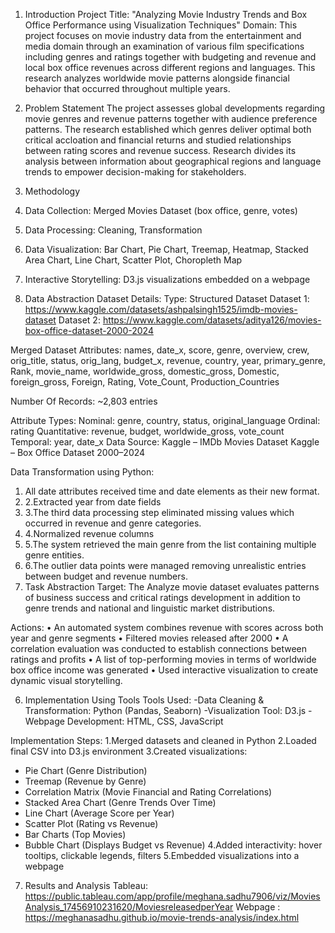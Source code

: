 1. Introduction
Project Title:
"Analyzing Movie Industry Trends and Box Office Performance using Visualization Techniques"
Domain:
This project focuses on movie industry data from the entertainment and media domain through an examination of various film specifications including genres and ratings together with budgeting and revenue and local box office revenues across different regions and languages. This research analyzes worldwide movie patterns alongside financial behavior that occurred throughout multiple years.
2. Problem Statement
The project assesses global developments regarding movie genres and revenue patterns together with audience preference patterns. The research established which genres deliver optimal both critical accloation and financial returns and studied relationships between rating scores and revenue success. Research divides its analysis between information about geographical regions and language trends to empower decision-making for stakeholders.
3. Methodology
1.	Data Collection: Merged Movies Dataset (box office, genre, votes)
2.	Data Processing: Cleaning, Transformation
3.	Data Visualization: Bar Chart, Pie Chart, Treemap, Heatmap, Stacked Area Chart, Line Chart, Scatter Plot, Choropleth Map
4.	Interactive Storytelling: D3.js visualizations embedded on a webpage
 

4. Data Abstraction
Dataset Details:
Type: Structured Dataset
Dataset 1: https://www.kaggle.com/datasets/ashpalsingh1525/imdb-movies-dataset
Dataset 2: https://www.kaggle.com/datasets/aditya126/movies-box-office-dataset-2000-2024

Merged Dataset Attributes:
names, date_x, score, genre, overview, crew, orig_title, status, orig_lang, budget_x, revenue, country, year, primary_genre, Rank, movie_name, worldwide_gross, domestic_gross, Domestic, foreign_gross, Foreign, Rating, Vote_Count, Production_Countries

Number Of Records: ~2,803 entries
 
Attribute Types:
Nominal: genre, country, status, original_language
Ordinal: rating
Quantitative: revenue, budget, worldwide_gross, vote_count
Temporal: year, date_x
Data Source:
Kaggle – IMDb Movies Dataset
Kaggle – Box Office Dataset 2000–2024

Data Transformation using Python:

1.	All date attributes received time and date elements as their new format.
2.	2.Extracted year from date fields
3.	3.The third data processing step eliminated missing values which occurred in revenue and genre categories.
4.	4.Normalized revenue columns
5.	5.The system retrieved the main genre from the list containing multiple genre entities.
6.	6.The outlier data points were managed removing unrealistic entries between budget and revenue numbers.
5. Task Abstraction
Target:
The Analyze movie dataset evaluates patterns of business success and critical ratings development in addition to genre trends and national and linguistic market distributions.
   
Actions:
•	An automated system combines revenue with scores across both year and genre segments
•	Filtered movies released after 2000
•	A correlation evaluation was conducted to establish connections between ratings and profits
•	A list of top-performing movies in terms of worldwide box office income was generated
•	Used interactive visualization to create dynamic visual storytelling.
 

6. Implementation Using Tools
Tools Used:
-Data Cleaning & Transformation: Python (Pandas, Seaborn)
-Visualization Tool: D3.js
-Webpage Development: HTML, CSS, JavaScript

Implementation Steps:
1.Merged datasets and cleaned in Python
2.Loaded final CSV into D3.js environment
3.Created visualizations:
  - Pie Chart (Genre Distribution)
  - Treemap (Revenue by Genre)
  - Correlation Matrix (Movie Financial and Rating Correlations)
  - Stacked Area Chart (Genre Trends Over Time)
  - Line Chart (Average Score per Year)
  - Scatter Plot (Rating vs Revenue)
  - Bar Charts (Top Movies)
  - Bubble Chart (Displays Budget vs Revenue)
4.Added interactivity: hover tooltips, clickable legends, filters
5.Embedded visualizations into a webpage
7. Results and Analysis
Tableau: https://public.tableau.com/app/profile/meghana.sadhu7906/viz/MoviesAnalysis_17456910231620/MoviesreleasedperYear
Webpage : https://meghanasadhu.github.io/movie-trends-analysis/index.html
